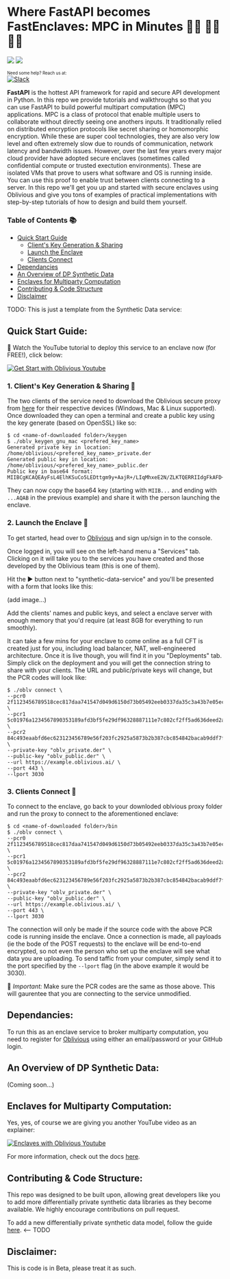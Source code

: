 # Where FastAPI becomes FastEnclaves: MPC in Minutes 🦹‍♀️ 🦸‍♂️ 👩‍🚀 

[![](https://img.shields.io/badge/-OBLV:_Made%20for%20Enclaves-93228f?style=for-the-badge&logo=data%3Aimage%2Fpng%3Bbase64%2CiVBORw0KGgoAAAANSUhEUgAAACAAAAAgCAQAAADZc7J%2FAAAABGdBTUEAALGPC%2FxhBQAAACBjSFJNAAB6JgAAgIQAAPoAAACA6AAAdTAAAOpgAAA6mAAAF3CculE8AAAAAmJLR0QA%2F4ePzL8AAAAJcEhZcwAADsMAAA7DAcdvqGQAAAAHdElNRQfmBRQLNCJ5TUB1AAACu0lEQVRIx42VTWhdVRDHf7mxJe%2BlTWqVSlKJbZCGIib1iSGLbCq4aKkQlJagATdulFKEQMStduHGEHCRViW6EVwJQhBCqaYgih8YkxQhUluhxGIDMU2TmPhe%2BnNx7n339eV9OHcxd2bO%2F3%2FnnJkzt4EKYiunOE43h9gHrPAHs3zNZMMq9cWjfuyGlWTDCbtqg7OOmbeW5B01Uw3e7g%2F%2BH5mxoxI855%2Fpmiu%2BYa8PibjfPof9xntpeNFcOfzRFP65T0qF55iTKcVtj5TCM34f%2FHc8LeIuB%2FzAb73mb172XZ%2BOSV72bkJx1WxKMBZ8S%2FaIeMrfd2x8Oo4943LiOp8WLq%2B6aZ%2BII6W7LZEtXxGx363gWLc9EHwS7GERB2sc%2F7ZnRHwrcVwEbAlts%2BADYrN%2F1azgigfEXV5Lctgb8TwZgPcoAEMcqNlqrbwG5BkNZpaT%2BJHqv%2B4XcapuF03HvRE37MWIHoCfWQYgRz1pBWCZmWD2RBwCuApAEw%2FXJViI9a9BHY5oAbgNwO66cPgw1rfihKKg7wHwD9aBX%2BBy%2FFaIdcQqwIMA5FmqAZb3OVu04s3eibgBkNyM%2Barwm5zgHNtF%2B2hQ1yNmAfpoAuBSFfg0TzFVYmfoDS9z%2BFIoaGjSxyxUqP2PZsqu9lASOoMtrqv%2BZCTiZxUIesvgkTNJK%2B8BnAjWqyJ2uFIG39gxWl5PQuPhdLtCX655TMSBsm0UbL4Pngsp65ptSYFGg%2BeWT4j4Yjp3Ss4nPN3pfX07rXBTMtL%2B9gURO%2F3UzSLBcBE%2B6GrinC8ZaeBBF5PIF%2FHwarbf0z5nZzH1%2B4bq4%2BV9lnMpjX%2FniP0%2BYqONttnvm0mKCbzStfWI83XHgercjq8XKbKeT464iqz5TtVfW0zS7oUqJOuOFwtXlIaKJHs5ybP00EkrsMINfuErvmxY27n2P7cF8FI7UOqVAAAAJXRFWHRkYXRlOmNyZWF0ZQAyMDIyLTA1LTIwVDExOjUyOjM0KzAwOjAwh4HVcwAAACV0RVh0ZGF0ZTptb2RpZnkAMjAyMi0wNS0yMFQxMTo1MjozNCswMDowMPbcbc8AAAAZdEVYdFNvZnR3YXJlAHd3dy5pbmtzY2FwZS5vcmeb7jwaAAAAV3pUWHRSYXcgcHJvZmlsZSB0eXBlIGlwdGMAAHic4%2FIMCHFWKCjKT8vMSeVSAAMjCy5jCxMjE0uTFAMTIESANMNkAyOzVCDL2NTIxMzEHMQHy4BIoEouAOoXEXTyQjWVAAAAAElFTkSuQmCC)](https://oblivious.ai) [![](https://img.shields.io/badge/-FastAPI-1D9385?style=for-the-badge&logo=data%3Aimage%2Fpng%3Bbase64%2CiVBORw0KGgoAAAANSUhEUgAAACAAAAAgCAMAAABEpIrGAAABVlBMVEUAAAAAkpIGmIwFmYoFmYsFmYsFmYsFmIsGmosAnYkHmo0FmYwFmYsFmosHmIoAjo4FmYoFmYsGmYsAn4AFmYsFmIoAmY8Fl40EmYsGm4sAlYoFmYsFmYsGmIoFmYsFmYsFmYsGmIoFmYoFmYsFmYsFmYsFmYsFmYsGmYoAlZUIlo8GmYwFmYsAkpIFmYsEmYsJl44GmY4AnoYFmYsGmIsFmYsFmooGmosFmYsGmYtOt60Vn5Kz4NyN0cqy39skppr3%2FPuc19Go29f%2F%2F%2F%2BHzsc6r6T%2B%2F%2F9zxr6%2B5eFevbRTua9KtasJm43W7uw0rKFtw7t9ysJpwrkcopUSnpHo9vXX7%2ByIz8hMtqwfpJf1%2B%2Fqk2tX9%2Fv42raJnwbjy%2Bvmh2dP6%2Ff32%2B%2FshpZgXoJOEzcYrqZ3p9vUTn5FBsadrw7pVurDY7%2B1qwrpQt66Ay8TB5uKS0804rqOQZtRSAAAAOHRSTlMADlmbyur6mlgNJp31nCUJjPuKCNPHGTHjLhjQzIHzlvRXmevp%2BfiYVQwih8YH4uUbLRXBhsiXVsnIqF0AAAFRSURBVHjaVdLTop1BDAXgdWyb27bXrtvUtm3j%2FS%2Fanh%2FJzHc7CGFGRsfGJyYnJ8anpmeg1OzcPNX8wiJ8S8sr9EyursGxuM7YkJGNTaitCapjjG3v6PsJquMnqLZ3EVjbozl5imZ%2FCUeWaU6fOUvHQVDfCs05OU%2FH4S6AOZoLF%2BUSXQlgZJ7mssgVupIzGKW5KiLX6ElhjOr6DRG5SU8a41S35L%2FbdwJ3GdpAhrF790U9uM5QFjnGHop5xEjeLjx%2BIuoy9YKFeCrq2XPGsprk9Rd3Ai9F5BXVBqboGb4WefOWqoBpet6JyHuaIkpJuj6IfPxElSwBC3R9FvlCMwVgcZKOr%2FLtOlWujP9W6fguP2gqOLK2QfPzF021hsBuner3H6pGE5GdbWfrVb0F1e5oo%2Bz%2FXThqB0l6ct0afLuJJFUyXYZSpVShl83lsr3%2BoAT1D8WptzmcHWvkAAAAAElFTkSuQmCC)](https://fastapi.tiangolo.com/)

<sup><sub>Need some help? Reach us at:</sub></sup> </br>
[![Slack](https://img.shields.io/badge/Slack-4A154B?style=for-the-badge&logo=slack&logoColor=white)](https://oblivious-community.slack.com)

**FastAPI** is the hottest API framework for rapid and secure API development in Python. In this repo we provide tutorials and walkthroughs so that you can use FastAPI to build powerful multipart computation (MPC) applications. MPC is a class of protocol that enable multiple users to collaborate without directly seeing one anothers inputs. It traditionally relied on distributed encryption protocols like secret sharing or homomorphic encryption. While these are super cool technologies, they are also very low level and often extremely slow due to rounds of communication, network latency and bandwidth issues. However, over the last few years every major cloud provider have adopted secure enclaves (sometimes called confidential compute or trusted exectution environments). These are isolated VMs that prove to users what software and OS is running inside. You can use this proof to enable trust between clients connecting to a server. In this repo we'll get you up and started with secure enclaves using Oblivious and give you tons of examples of practical implementations with step-by-step tutorials of how to design and build them yourself.

### Table of Contents 📚
- [Quick Start Guide](#Quick-Start)
  - [Client's Key Generation & Sharing](#Key-Gen)
  - [Launch the Enclave](#Launch)
  - [Clients Connect](#Connect)
- [Dependancies](#Dependancies)
- [An Overview of DP Synthetic Data](#Overview)
- [Enclaves for Multiparty Computation](#EnclaveMPC)
- [Contributing & Code Structure](#Contribute)
- [Disclaimer](#Disclaimer)

TODO: This is just a template from the Synthetic Data service:

<a name="Quick-Start"/>

## Quick Start Guide:

👀 Watch the YouTube tutorial to deploy this service to an enclave now (for FREE!), click below:

[![Get Start with Oblivious Youtube](https://img.youtube.com/vi/P3pTY3jC258/0.jpg)](https://www.youtube.com/watch?v=P3pTY3jC258)

<a name="Key-Gen"/>

### 1. Client's Key Generation & Sharing 🔑

The two clients of the service need to download the Oblivious secure proxy from [here](https://docs.oblivious.ai/cli/binaries) for their respective devices (Windows, Mac & Linux supported). Once downloaded they can open a terminal and create a public key using the key generate (based on OpenSSL) like so:

```
$ cd <name-of-downloaded folder>/keygen
$ ./oblv_keygen_gnu_mac <prefered_key_name>
Generated private key in location:
/home/oblivious/<prefered_key_name>_private.der
Generated public key in location:
/home/oblivious/<prefered_key_name>_public.der
Public key in base64 format:
MIIBCgKCAQEAyFsL4ElhKSuCo5LEDttgm9y+AajR+/LIqMhxeE2N/ZLKTQERRIIdgFkAFD+lqgq+SK1dP2gCmg++FQUm39Xm0AHrcLoigwKwllPak/n9VGVLff7GG0ZMazg7K9zdhIot7Xf/RHOVlZLymZmLI5vrmNcvKYYwfBKejKuxsTpcW5nNPlhauQIjc1SvvU9leXH+segiATrU/ktR3jPsGcAWa3Cm6dXoHA39kkIpNJE2UWfYT8jVAhhJId5rm4o6gOIg+VOeSPBSjGLLF5F/7+EMEVt6sWBKQPWwK4w2KY//6Nw2i8+q6VbW/RC/a9JItLEBtDS+K9IztxTsJfkWE4ksgQIDAQAB 
```

They can now copy the base64 key (starting with `MIIB...` and ending with `...AQAB` in the previous example) and share it with the person launching the enclave. 

<a name="Launch"/>

### 2. Launch the Enclave 🚀

To get started, head over to [Oblivious](https://oblivious.ai) and sign up/sign in to the console.

Once logged in, you will see on the left-hand menu a "Services" tab. Clicking on it will take you to the services you have created and those developed by the Oblivious team (this is one of them).

Hit the ▶️ button next to "synthetic-data-service" and you'll be presented with a form that looks like this:

(add image...)

Add the clients' names and public keys, and select a enclave server with enough memory that you'd require (at least 8GB for everything to run smoothly).

It can take a few mins for your enclave to come online as a full CFT is created just for you, including load balancer, NAT, well-engineered architecture. Once it is live though, you will find it in you "Deployments" tab. Simply click on the deployment and you will get the connection string to share with your clients. The URL and public/private keys will change, but the PCR codes will look like:

```
$ ./oblv connect \
--pcr0 2f1123456789518cec817daa741547d049d6150d73b05492eeb0337da35c3a43b7e05ec64dc2252c4f73e783a19c6aed \
--pcr1 5c01976a1234567890353189afd3bf5fe29df96328887111e7c802cf2ff5ad636deed2ab8254e7a51a45fca01d0ae062 \
--pcr2 84c493eaabfd6ec623123456789e56f203fc2925a5873b2b387cbc854842bacab9ddf7f9e12d2df82f3a903b62291ee \
--private-key "oblv_private.der" \
--public-key "oblv_public.der" \
--url https://example.oblivious.ai/ \
--port 443 \
--lport 3030
```

<a name="Connect"/>

### 3. Clients Connect 🔌

To connect to the enclave, go back to your downloded oblvious proxy folder and run the proxy to connect to the aforementioned enclave:

```
$ cd <name-of-downloaded folder>/bin
$ ./oblv connect \
--pcr0 2f1123456789518cec817daa741547d049d6150d73b05492eeb0337da35c3a43b7e05ec64dc2252c4f73e783a19c6aed \
--pcr1 5c01976a1234567890353189afd3bf5fe29df96328887111e7c802cf2ff5ad636deed2ab8254e7a51a45fca01d0ae062 \
--pcr2 84c493eaabfd6ec623123456789e56f203fc2925a5873b2b387cbc854842bacab9ddf7f9e12d2df82f3a903b62291ee \
--private-key "oblv_private.der" \
--public-key "oblv_public.der" \
--url https://example.oblivious.ai/ \
--port 443 \
--lport 3030
```

The connection will only be made if the source code with the above PCR code is running inside the enclave. Once a connection is made, all payloads (ie the bode of the POST requests) to the enclave will be end-to-end encrypted, so not even the person who set up the enclave will see what data you are uploading. To send taffic from your computer, simply send it to the port specified by the `--lport` flag (in the above example it would be 3030).

🚨 *Important:* Make sure the PCR codes are the same as those above. This will gaurentee that you are connecting to the service unmodified.

<a name="Dependancies"/>

## Dependancies:

To run this as an enclave service to broker multiparty computation, you need to register for [Oblivious](https://oblivious.ai) using either an email/password or your GitHub login. 

<a name="Overview"/>

## An Overview of DP Synthetic Data:

(Coming soon...)

<a name="EnclaveMPC"/>

## Enclaves for Multiparty Computation:

Yes, yes, of course we are giving you another YouTube video as an explainer:

[![Enclaves with Oblivious Youtube](https://img.youtube.com/vi/9Z9FqtIr6go/0.jpg)](https://www.youtube.com/watch?v=9Z9FqtIr6go)

For more information, check out the docs [here](https://docs.oblivious.ai/).

<a name="Contribute"/>

## Contributing & Code Structure:

This repo was designed to be built upon, allowing great developers like you to add more differentially private synthetic data libraries as they become available. We highly encourage contributions on pull request.

To add a new differentially private synthetic data model, follow the guide [here](). <-- TODO

<a name="Disclaimer"/>

## Disclaimer:

This is code is in Beta, please treat it as such.

